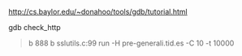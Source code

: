 http://cs.baylor.edu/~donahoo/tools/gdb/tutorial.html

gdb check_http 
> b 888
> b sslutils.c:99
> run -H pre-generali.tid.es -C 10 -t 10000

